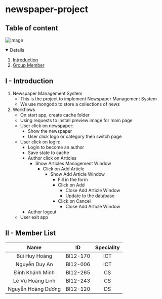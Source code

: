 # newspaper-project

## Table of content

![image](https://i.pinimg.com/736x/d3/ce/4e/d3ce4e9df5f6d02e51b4e6f25c021720--icon-design-newspaper.jpg)

<details open="open">
    <summary="Table of Contents"></summary>
        <ol>
            <li><a href="#Introduction">Introduction</a></li>
            <li><a href="#Member List">Group Member</a></li>
        </ol>
</details>

## I - Introduction

1. Newspaper Management System
    - This is the project to implement Newspaper Management System
    - We use mongodb to store a collections of news
2. Workflows
    - On start app, create cache folder
    - Using requests to install preview image for main page
    - User click on newspaper:
        - Show the newspaper
        - User click logo or category then switch page
    - User click on login:
        - Login to become an author
        - Save state to cache
        - Author click on Articles
            - Show Articles Management Window
                - Click on Add Article
                    - Show Add Article Window
                        - Fill in the form
                        - Click on Add
                            - Close Add Article Window
                            - Update to the database
                        - Click on Cancel
                            - Close Add Article Window
        - Author logout
    - User exit app

## II - Member List
|Name|ID|Speciality|
|:-:|:-:|:-:|
|Bùi Huy Hoàng|BI12-170|ICT|
|Nguyễn Duy An|BI12-006|ICT|
|Đinh Khánh Minh|BI12-265|CS|
|Lê Vũ Hoàng Linh|BI12-243|CS|
|Nguyễn Hoàng Dương|BI12-120|DS|

